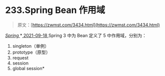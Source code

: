 <!--yml
category: 未分类
date: 0001-01-01 00:00:00
--->

# 233.Spring Bean 作用域

> 原文：[https://zwmst.com/3434.html](https://zwmst.com/3434.html)

   [ *Spring* ](https://zwmst.com/spring)*[ <time datetime="2021-09-18T14:53:30+08:00"> 2021-09-18 </time> ](https://zwmst.com/3434.html)  Spring 3 中为 Bean 定义了 5 中作用域，分别为：

1.  singleton（单例）
2.  prototype（原型）
3.  request
4.  session
5.  global session*